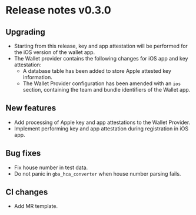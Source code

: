 # Release notes v0.3.0

## Upgrading

* Starting from this release, key and app attestation will be performed for the iOS version of the wallet app.
* The Wallet provider contains the following changes for iOS app and key attestation:
  * A database table has been added to store Apple attested key information.
  * The Wallet Provider configuration has been amended with an `ios` section, containing the team and bundle identifiers of the Wallet app.

## New features

* Add processing of Apple key and app attestations to the Wallet Provider.
* Implement performing key and app attestation during registration in iOS app.

## Bug fixes

* Fix house number in test data.
* Do not panic in `gba_hca_converter` when house number parsing fails.

## CI changes

* Add MR template.

